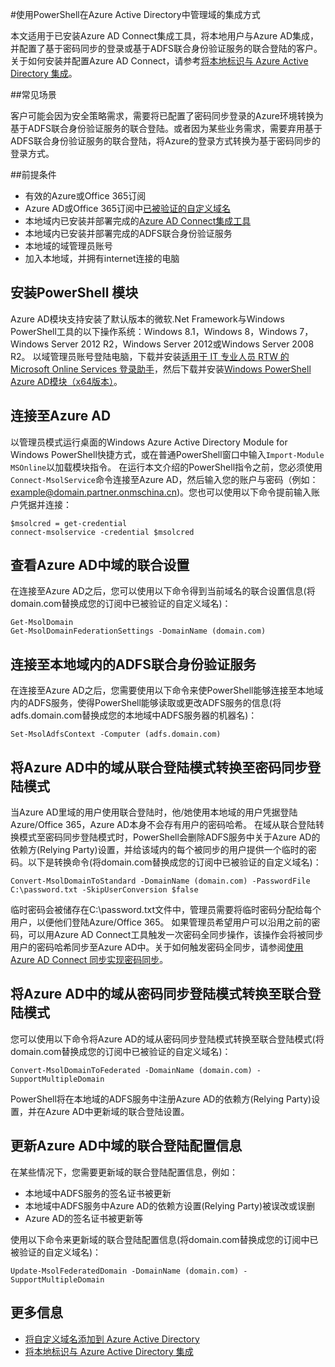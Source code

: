 #使用PowerShell在Azure Active Directory中管理域的集成方式

本文适用于已安装Azure AD Connect集成工具，将本地用户与Azure AD集成，并配置了基于密码同步的登录或基于ADFS联合身份验证服务的联合登陆的客户。关于如何安装并配置Azure AD Connect，请参考[将本地标识与 Azure Active Directory 集成](https://www.azure.cn/documentation/articles/active-directory-aadconnect/#install-azure-ad-connect)。

##常见场景

客户可能会因为安全策略需求，需要将已配置了密码同步登录的Azure环境转换为基于ADFS联合身份验证服务的联合登陆。或者因为某些业务需求，需要弃用基于ADFS联合身份验证服务的联合登陆，将Azure的登录方式转换为基于密码同步的登录方式。

##前提条件

- 有效的Azure或Office 365订阅
- Azure AD或Office 365订阅中[已被验证的自定义域名](https://www.azure.cn/documentation/articles/active-directory-add-domain/)
- 本地域内已安装并部署完成的[Azure AD Connect集成工具](https://www.azure.cn/documentation/articles/active-directory-aadconnect/)
- 本地域内已安装并部署完成的ADFS联合身份验证服务
- 本地域的域管理员账号
- 加入本地域，并拥有internet连接的电脑

## 安装PowerShell 模块

Azure AD模块支持安装了默认版本的微软.Net Framework与Windows PowerShell工具的以下操作系统：Windows 8.1，Windows 8，Windows 7，Windows Server 2012 R2，Windows Server 2012或Windows Server 2008 R2。
以域管理员账号登陆电脑，下载并安装[适用于 IT 专业人员 RTW 的 Microsoft Online Services 登录助手](https://www.microsoft.com/zh-cn/download/details.aspx?id=41950)，然后下载并安装[Windows PowerShell Azure AD模块（x64版本）](https://msdn.microsoft.com/zh-cn/library/azure/dn495300.aspx)。

## 连接至Azure AD

以管理员模式运行桌面的Windows Azure Active Directory Module for Windows PowerShell快捷方式，或在普通PowerShell窗口中输入`Import-Module MSOnline`以加载模块指令。
在运行本文介绍的PowerShell指令之前，您必须使用`Connect-MsolService`命令连接至Azure AD，然后输入您的账户与密码（例如：example@domain.partner.onmschina.cn)。您也可以使用以下命令提前输入账户凭据并连接：

	$msolcred = get-credential
	connect-msolservice -credential $msolcred

## 查看Azure AD中域的联合设置

在连接至Azure AD之后，您可以使用以下命令得到当前域名的联合设置信息(将domain.com替换成您的订阅中已被验证的自定义域名)：

	Get-MsolDomain
	Get-MsolDomainFederationSettings -DomainName (domain.com)

## 连接至本地域内的ADFS联合身份验证服务

在连接至Azure AD之后，您需要使用以下命令来使PowerShell能够连接至本地域内的ADFS服务，使得PowerShell能够读取或更改ADFS服务的信息(将adfs.domain.com替换成您的本地域中ADFS服务器的机器名)：

	Set-MsolAdfsContext -Computer (adfs.domain.com)

## 将Azure AD中的域从联合登陆模式转换至密码同步登陆模式

当Azure AD里域的用户使用联合登陆时，他/她使用本地域的用户凭据登陆Azure/Office 365，Azure AD本身不会存有用户的密码哈希。
在域从联合登陆转换模式至密码同步登陆模式时，PowerShell会删除ADFS服务中关于Azure AD的依赖方(Relying Party)设置，并给该域内的每个被同步的用户提供一个临时的密码。以下是转换命令(将domain.com替换成您的订阅中已被验证的自定义域名)：

	Convert-MsolDomainToStandard -DomainName (domain.com) -PasswordFile C:\password.txt -SkipUserConversion $false

临时密码会被储存在C:\password.txt文件中，管理员需要将临时密码分配给每个用户，以便他们登陆Azure/Office 365。
如果管理员希望用户可以沿用之前的密码，可以用Azure AD Connect工具触发一次密码全同步操作，该操作会将被同步用户的密码哈希同步至Azure AD中。关于如何触发密码全同步，请参阅[使用 Azure AD Connect 同步实现密码同步](https://www.azure.cn/documentation/articles/active-directory-aadconnectsync-implement-password-synchronization/)。

## 将Azure AD中的域从密码同步登陆模式转换至联合登陆模式

您可以使用以下命令将Azure AD的域从密码同步登陆模式转换至联合登陆模式(将domain.com替换成您的订阅中已被验证的自定义域名)：

	Convert-MsolDomainToFederated -DomainName (domain.com) -SupportMultipleDomain

PowerShell将在本地域的ADFS服务中注册Azure AD的依赖方(Relying Party)设置，并在Azure AD中更新域的联合登陆设置。

## 更新Azure AD中域的联合登陆配置信息

在某些情况下，您需要更新域的联合登陆配置信息，例如：

- 本地域中ADFS服务的签名证书被更新
- 本地域中ADFS服务中Azure AD的依赖方设置(Relying Party)被误改或误删
- Azure AD的签名证书被更新等

使用以下命令来更新域的联合登陆配置信息(将domain.com替换成您的订阅中已被验证的自定义域名)：

	Update-MsolFederatedDomain -DomainName (domain.com) -SupportMultipleDomain

## 更多信息

- [将自定义域名添加到 Azure Active Directory](https://www.azure.cn/documentation/articles/active-directory-add-domain/)
- [将本地标识与 Azure Active Directory 集成](https://www.azure.cn/documentation/articles/active-directory-aadconnect/#install-azure-ad-connect)


